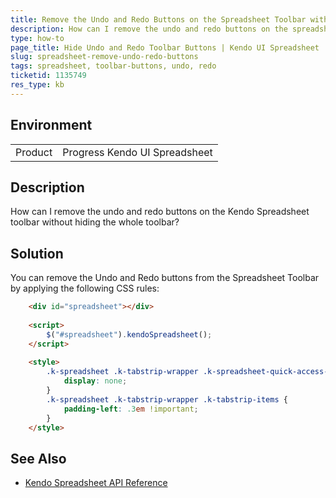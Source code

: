 ```yaml
---
title: Remove the Undo and Redo Buttons on the Spreadsheet Toolbar without Hiding the Whole Toolbar
description: How can I remove the undo and redo buttons on the spreadsheet toolbar without hiding the whole toolbar?
type: how-to
page_title: Hide Undo and Redo Toolbar Buttons | Kendo UI Spreadsheet
slug: spreadsheet-remove-undo-redo-buttons
tags: spreadsheet, toolbar-buttons, undo, redo
ticketid: 1135749
res_type: kb
---
```


## Environment

<table>
 <tr>
  <td>Product</td>
  <td>Progress Kendo UI Spreadsheet</td>
 </tr>
</table>

## Description

How can I remove the undo and redo buttons on the Kendo Spreadsheet toolbar without hiding the whole toolbar?

## Solution

You can remove the Undo and Redo buttons from the Spreadsheet Toolbar by applying the following CSS rules:

```html
    <div id="spreadsheet"></div>
	
    <script>
		$("#spreadsheet").kendoSpreadsheet();
    </script>
	
	<style>
		.k-spreadsheet .k-tabstrip-wrapper .k-spreadsheet-quick-access-toolbar {
			display: none;
		}
		.k-spreadsheet .k-tabstrip-wrapper .k-tabstrip-items {
			padding-left: .3em !important;
		}
	</style>
```

## See Also

* [Kendo Spreadsheet API Reference](http://docs.telerik.com/kendo-ui/api/javascript/ui/spreadsheet)

